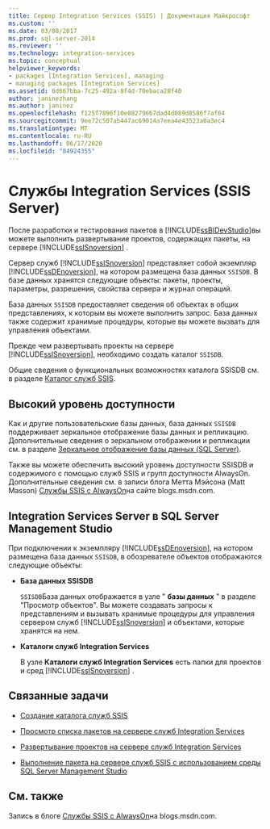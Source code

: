 ```yaml
---
title: Сервер Integration Services (SSIS) | Документация Майкрософт
ms.custom: ''
ms.date: 03/08/2017
ms.prod: sql-server-2014
ms.reviewer: ''
ms.technology: integration-services
ms.topic: conceptual
helpviewer_keywords:
- packages [Integration Services], managing
- managing packages [Integration Services]
ms.assetid: 6d667bba-7c25-492a-8f4d-70ebaca28f40
author: janinezhang
ms.author: janinez
ms.openlocfilehash: f125f7896f10e88279667dad4d089d8586f7af64
ms.sourcegitcommit: 9ee72c507ab447ac69014a7eea4e43523a0a3ec4
ms.translationtype: MT
ms.contentlocale: ru-RU
ms.lasthandoff: 06/17/2020
ms.locfileid: "84924355"
---
```

# <a name="integration-services-ssis-server"></a>Службы Integration Services (SSIS Server)
  После разработки и тестирования пакетов в [!INCLUDE[ssBIDevStudio](../../includes/ssbidevstudio-md.md)]вы можете выполнить развертывание проектов, содержащих пакеты, на сервере [!INCLUDE[ssISnoversion](../../includes/ssisnoversion-md.md)] .  
  
 Сервер служб [!INCLUDE[ssISnoversion](../../includes/ssisnoversion-md.md)] представляет собой экземпляр [!INCLUDE[ssDEnoversion](../../includes/ssdenoversion-md.md)], на котором размещена база данных `SSISDB`. В базе данных хранятся следующие объекты: пакеты, проекты, параметры, разрешения, свойства сервера и журнал операций.  
  
 База данных `SSISDB` предоставляет сведения об объектах в общих представлениях, к которым вы можете выполнить запрос. База данных также содержит хранимые процедуры, которые вы можете вызвать для управления объектами.  
  
 Прежде чем развертывать проекты на сервере [!INCLUDE[ssISnoversion](../../includes/ssisnoversion-md.md)], необходимо создать каталог `SSISDB`.  
  
 Общие сведения о функциональных возможностях каталога SSISDB см. в разделе [Каталог служб SSIS](ssis-catalog.md).  
  
## <a name="high-availability"></a>Высокий уровень доступности  
 Как и другие пользовательские базы данных, база данных `SSISDB` поддерживает зеркальное отображение базы данных и репликацию. Дополнительные сведения о зеркальном отображении и репликации см. в разделе [Зеркальное отображение базы данных (SQL Server)](../../database-engine/database-mirroring/database-mirroring-sql-server.md).  
  
 Также вы можете обеспечить высокий уровень доступности SSISDB и содержимого с помощью служб SSIS и групп доступности AlwaysOn. Дополнительные сведения см. в записи блога Метта Мэйсона (Matt Masson) [Службы SSIS с AlwaysOn](https://go.microsoft.com/fwlink/?LinkId=255873)на сайте blogs.msdn.com.  
  
##  <a name="integration-services-server-in-sql-server-management-studio"></a><a name="ssms"></a>Integration Services Server в SQL Server Management Studio  
 При подключении к экземпляру [!INCLUDE[ssDEnoversion](../../includes/ssdenoversion-md.md)], на котором размещена база данных `SSISDB`, в обозревателе объектов отображаются следующие объекты:  
  
-   **База данных SSISDB**  
  
     `SSISDB`База данных отображается в узле " **базы данных** " в разделе "Просмотр объектов". Вы можете создавать запросы к представлениям и вызывать хранимые процедуры для управления сервером служб [!INCLUDE[ssISnoversion](../../includes/ssisnoversion-md.md)] и объектами, которые хранятся на нем.  
  
-   **Каталоги служб Integration Services**  
  
     В узле **Каталоги служб Integration Services** есть папки для проектов и сред [!INCLUDE[ssISnoversion](../../includes/ssisnoversion-md.md)] .  
  
## <a name="related-tasks"></a>Связанные задачи  
  
-   [Создание каталога служб SSIS](../create-the-ssis-catalog.md)  
  
-   [Просмотр списка пакетов на сервере служб Integration Services](view-the-list-of-packages-on-the-integration-services-server.md)  
  
-   [Развертывание проектов на сервере служб Integration Services](../deploy-projects-to-integration-services-server.md)  
  
-   [Выполнение пакета на сервере служб SSIS с использованием среды SQL Server Management Studio](../run-a-package-on-the-ssis-server-using-sql-server-management-studio.md)  
  
## <a name="related-content"></a>См. также  
 Запись в блоге [Службы SSIS с AlwaysOn](https://go.microsoft.com/fwlink/?LinkId=255873)на blogs.msdn.com.  
  
  
